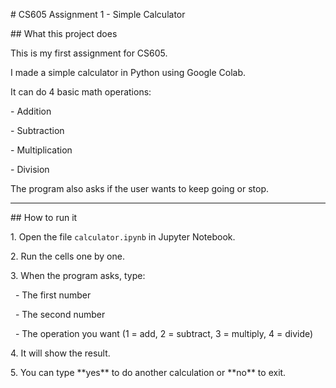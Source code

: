 \# CS605 Assignment 1 - Simple Calculator



\## What this project does

This is my first assignment for CS605.  

I made a simple calculator in Python using Google Colab.  

It can do 4 basic math operations:

\- Addition

\- Subtraction

\- Multiplication

\- Division



The program also asks if the user wants to keep going or stop.



---



\## How to run it

1\. Open the file `calculator.ipynb` in Jupyter Notebook.

2\. Run the cells one by one.

3\. When the program asks, type:

&nbsp;  - The first number

&nbsp;  - The second number

&nbsp;  - The operation you want (1 = add, 2 = subtract, 3 = multiply, 4 = divide)

4\. It will show the result.

5\. You can type \*\*yes\*\* to do another calculation or \*\*no\*\* to exit.





